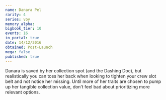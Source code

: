 ```yaml
---
name: Danara Pel
rarity: 4
series: voy
memory_alpha:
bigbook_tier: 10
events: 16
in_portal: true
date: 14/12/2016
obtained: Post-Launch
mega: false
published: true
---
```


Danara is saved by her collection spot (and the Dashing Doc), but realistically you can toss her back when looking to tighten your crew slot belt and not notice her missing. Until more of her traits are chosen to pump up her tangible collection value, don’t feel bad about prioritizing more relevant options.
